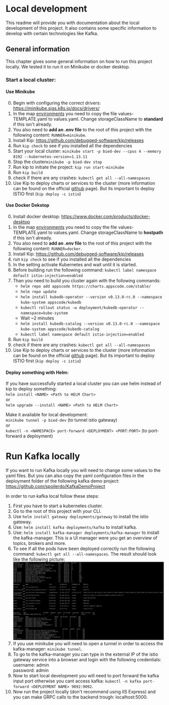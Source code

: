 # Local development
This readme will provide you with documentation about the local development of this project. It also contains some specific information to develop with certain technologies like Kafka.

## General information
This chapter gives some general information on how to run this project locally.
We tested it to run it on Minikube or docker desktop.

### Start a local cluster:
#### Use Minikube
0. Begin with configuring the correct drivers: https://minikube.sigs.k8s.io/docs/drivers/
1. In the map [environments](../../environments/values-TEMPLATE.yaml) you need to copy the file values-TEMPLATE.yaml to values.yaml. Change storageClassName to **standard** if this isn't already.
2. You also need to **add an .env file** to the root of this project with the following content: `RUNNER=minikube`.
3. Install Kip: https://github.com/debugged-software/kip/releases  
4. Run `kip check` to see if you installed all the dependencies  
5. Start your local cluster: `minikube start -p bied-dev --cpus 4 --memory 8192 --kubernetes-version=1.13.11`
6. Stop the cluster`minikube -p bied-dev stop`
7. Run kip to initiate the project: `kip run start-minikube`
8. Run `kip build`
9. check if there are any crashes: `kubectl get all --all-namespaces`
10. Use Kip to deploy charts or services to the cluster (more information can be found on the official [github](https://github.com/debugged-software/kip/releases) page). But its important to deploy ISTIO first (`kip deploy -c istio`)

#### Use Docker Dekstop
0. Install docker desktop: https://www.docker.com/products/docker-desktop
1. In the map [environments](../../environments/values-TEMPLATE.yaml) you need to copy the file values-TEMPLATE.yaml to values.yaml.
Change storageClassName to **hostpath** if this isn't already.
2. You also need to **add an .env file** to the root of this project with the following content: `RUNNER=docker`.
3. Install Kip: https://github.com/debugged-software/kip/releases  
4. run `kip check` to see if you installed all the dependencies  
5. In the setting activate Kubernetes and wait until it is started.
6. Before building run the following command: `kubectl label namespace default istio-injection=enabled`
7. Than you need to build you cluster again with the following commands:
   - `helm repo add appscode https://charts.appscode.com/stable/`
   - `helm repo update`
   - `helm install kubedb-operator --version v0.13.0-rc.0 --namespace kube-system appscode/kubedb`
   - `kubectl rollout status -w deployment/kubedb-operator --namespace=kube-system`
   - Wait ~2 minutes
   - `helm install kubedb-catalog --version v0.13.0-rc.0 --namespace kube-system appscode/kubedb-catalog`
   - `kubectl label namespace default istio-injection=enabled`
8. Run `kip build`
9. check if there are any crashes: `kubectl get all --all-namespaces`
10. Use Kip to deploy charts or services to the cluster (more information can be found on the official [github](https://github.com/debugged-software/kip/releases) page). But its important to deploy ISTIO first (`kip deploy -c istio`)


#### Deploy something with Helm:
If you have successfully started a local cluster you can use helm instead of kip to deploy something:  
`helm install <NAME> <Path to HELM Chart>`  
or  
`helm upgrade --install <NAME> <Path to HELM Chart>`

Make it available for local development:  
`minikube tunnel -p bied-dev` (to tunnel istio gateway)  
or  
`kubectl -n <NAMESPACE> port-forward <DEPLOYMENT> <PORT:PORT>` (to port-forward a deployment)


# Run Kafka locally
If you want to run Kafka locally you will need to change some values to the yaml files.
But you can also copy the yaml configuration files in the deployment folder of the following kafka demo project:
https://github.com/spoilerdo/KafkaDemoProject 

In order to run kafka local follow these steps:
1. First you have to start a kubernetes cluster.
2. Go to the root of this project with your CLI.
3. Use `helm install gateway deployments/gateway` to install the istio gateway.
4. Use: `helm install kafka deployments/kafka` to install kafka.
5. Use: `helm install kafka-manager deployments/kafka-manager` to install the kafka-manager.
   This is a UI manager were you get an overview of topics, brokers and more.
6. To see if all the pods have been deployed correctly run the following command: `kubectl get all --all-namespaces`.
   The result should look like the following picture:
   ![kubernetes](img/KubernetesScreenCapture.png)
7. If you use minikube you will need to open a tunnel in order to access the kafka-manager: `minikube tunnel`.
8. To go to the kafka-manager you can type in the external IP of the istio gateway service into a browser and login with the following credentials:  
   username: admin  
   password: admin  
9. Now to start local development you will need to port forward the kafka input port otherwise you cant access kafka: `kubectl -n kafka port-forward <DEPLOYMENT NAME> 9092:9092`.
10. Now run the project locally (don't recommend using IIS Express) and you can make GRPC calls to the backend trough: localhost:5000.
